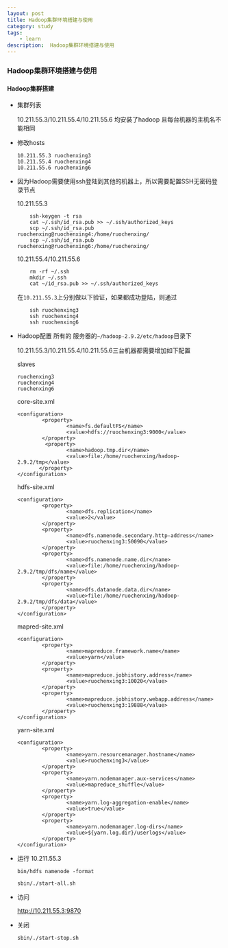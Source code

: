 ```yaml
---
layout: post
title: Hadoop集群环境搭建与使用
category: study
tags:
    - learn
description:  Hadoop集群环境搭建与使用
---
```



### Hadoop集群环境搭建与使用

#### Hadoop集群搭建
	
* 集群列表

	10.211.55.3/10.211.55.4/10.211.55.6 均安装了hadoop
  	且每台机器的主机名不能相同
	
* 修改hosts

	```
	10.211.55.3 ruochenxing3
	10.211.55.4 ruochenxing4
	10.211.55.6 ruochenxing6
	```
	
* 因为Hadoop需要使用ssh登陆到其他的机器上，所以需要配置SSH无密码登录节点

	10.211.55.3
	
	```
		ssh-keygen -t rsa
		cat ~/.ssh/id_rsa.pub >> ~/.ssh/authorized_keys
		scp ~/.ssh/id_rsa.pub ruochenxing@ruochenxing4:/home/ruochenxing/
		scp ~/.ssh/id_rsa.pub ruochenxing@ruochenxing6:/home/ruochenxing/
	```
	
	10.211.55.4/10.211.55.6
	
	```
		rm -rf ~/.ssh
		mkdir ~/.ssh
		cat ~/id_rsa.pub >> ~/.ssh/authorized_keys
	```
	
	在`10.211.55.3`上分别做以下验证，如果都成功登陆，则通过
	
	```
		ssh ruochenxing3
		ssh ruochenxing4
		ssh ruochenxing6
	```
		
* Hadoop配置 所有的 服务器的`~/hadoop-2.9.2/etc/hadoop`目录下
	
	10.211.55.3/10.211.55.4/10.211.55.6三台机器都需要增加如下配置
	
	
	
	slaves
	
	```
	ruochenxing3
	ruochenxing4
	ruochenxing6
	```
	
	core-site.xml
	
	```
	<configuration>
	        <property>
	                <name>fs.defaultFS</name>
	                <value>hdfs://ruochenxing3:9000</value>
	        </property>
			 <property>
	                <name>hadoop.tmp.dir</name>
	                <value>file:/home/ruochenxing/hadoop-2.9.2/tmp</value>
	       </property>
	</configuration>
	```
	
	hdfs-site.xml
	
	```
	<configuration>
	        <property>
	                <name>dfs.replication</name>
	                <value>2</value>
	        </property>
	        <property>
	                <name>dfs.namenode.secondary.http-address</name>
	                <value>ruochenxing3:50090</value>
	        </property>
	        <property>
	                <name>dfs.namenode.name.dir</name>
	                <value>file:/home/ruochenxing/hadoop-2.9.2/tmp/dfs/name</value>
	        </property>
	        <property>
	                <name>dfs.datanode.data.dir</name>
	                <value>file:/home/ruochenxing/hadoop-2.9.2/tmp/dfs/data</value>
	        </property>
	</configuration>
	```
	
	mapred-site.xml
	
	```
	<configuration>
	        <property>
	                <name>mapreduce.framework.name</name>
	                <value>yarn</value>
	        </property>
	        <property>
	                <name>mapreduce.jobhistory.address</name>
	                <value>ruochenxing3:10020</value>
	        </property>
	        <property>
	                <name>mapreduce.jobhistory.webapp.address</name>
	                <value>ruochenxing3:19888</value>
	        </property>
	</configuration>
	```
	
	yarn-site.xml
	
	```
	<configuration>
	        <property>
	                <name>yarn.resourcemanager.hostname</name>
	                <value>ruochenxing3</value>
	        </property>
	        <property>
	                <name>yarn.nodemanager.aux-services</name>
	                <value>mapreduce_shuffle</value>
	        </property>
	        <property>
	                <name>yarn.log-aggregation-enable</name>
	                <value>true</value>
	        </property>
	        <property>
	                <name>yarn.nodemanager.log-dirs</name>
	                <value>${yarn.log.dir}/userlogs</value>
	        </property>
	</configuration>
	```
	
* 运行 10.211.55.3

	`bin/hdfs namenode -format`
	
	`sbin/./start-all.sh`
	
* 访问

	http://10.211.55.3:9870
	
* 关闭

	`sbin/./start-stop.sh`
